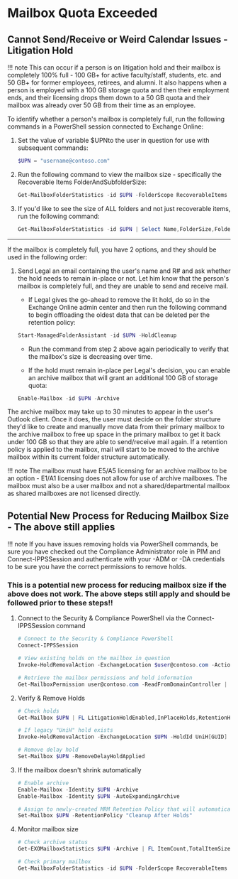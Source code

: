 # Mailbox Quota Exceeded

## Cannot Send/Receive or Weird Calendar Issues - Litigation Hold

!!! note
    This can occur if a person is on litigation hold and their mailbox is completely 100% full - 100 GB+ for active faculty/staff, students, etc. and 50 GB+ for former employees, retirees, and alumni. It also happens when a person is employed with a 100 GB storage quota and then their employment ends, and their licensing drops them down to a 50 GB quota and their mailbox was already over 50 GB from their time as an employee.

To identify whether a person's mailbox is completely full, run the following commands in a PowerShell session connected to Exchange Online:

1. Set the value of variable $UPNto the user in question for use with subsequent commands:

    ```powershell
    $UPN = "username@contoso.com"
    ```

2. Run the following command to view the mailbox size - specifically the Recoverable Items FolderAndSubfolderSize:

    ```powershell
    Get-MailboxFolderStatistics -id $UPN -FolderScope RecoverableItems | Select Name,FolderSize,FolderAndSubfolderSize
    ```

3. If you'd like to see the size of ALL folders and not just recoverable items, run the following command:

    ```powershell
    Get-MailboxFolderStatistics -id $UPN | Select Name,FolderSize,FolderAndSubfolderSize
    ```

___

If the mailbox is completely full, you have 2 options, and they should be used in the following order:

1. Send Legal an email containing the user's name and R# and ask whether the hold needs to remain in-place or not. Let him know that the person's mailbox is completely full, and they are unable to send and receive mail.
    - If Legal gives the go-ahead to remove the lit hold, do so in the Exchange Online admin center and then run the following command to begin offloading the oldest data that can be deleted per the retention policy:

    ```powershell
    Start-ManagedFolderAssistant -id $UPN -HoldCleanup
    ```

    - Run the command from step 2 above again periodically to verify that the mailbox's size is decreasing over time.

    - If the hold must remain in-place per Legal's decision, you can enable an archive mailbox that will grant an additional 100 GB of storage quota:

    ```powershell
    Enable-Mailbox -id $UPN -Archive
    ```

The archive mailbox may take up to 30 minutes to appear in the user's Outlook client. Once it does, the user must decide on the folder structure they'd like to create and manually move data from their primary mailbox to the archive mailbox to free up space in the primary mailbox to get it back under 100 GB so that they are able to send/receive mail again. If a retention policy is applied to the mailbox, mail will start to be moved to the archive mailbox within its current folder structure automatically.

!!! note 
    The mailbox must have E5/A5 licensing for an archive mailbox to be an option - E1/A1 licensing does not allow for use of archive mailboxes. The mailbox must also be a user mailbox and not a shared/departmental mailbox as shared mailboxes are not licensed directly.



## Potential New Process for Reducing Mailbox Size - The above still applies

!!! note
    If you have issues removing holds via PowerShell commands, be sure you have checked out the Compliance Administrator role in PIM and Connect-IPPSSession and authenticate with your -ADM or -DA credentials to be sure you have the correct permissions to remove holds.

### This is a potential new process for reducing mailbox size if the above does not work. The above steps still apply and should be followed prior to these steps!!

1. Connect to the Security & Compliance PowerShell via the Connect-IPPSSession command

    ```powershell
    # Connect to the Security & Compliance PowerShell
    Connect-IPPSSession

    # View existing holds on the mailbox in question
    Invoke-HoldRemovalAction -ExchangeLocation $user@contoso.com -Action GetHolds

    # Retrieve the mailbox permissions and hold information
    Get-MailboxPermission user@contoso.com -ReadFromDomainController | select -Last 1 | select LitigationHoldEnabled,InPlaceHoldsRaw
    ```

2. Verify & Remove Holds

    ```powershell
    # Check holds
    Get-Mailbox $UPN | FL LitigationHoldEnabled,InPlaceHolds,RetentionHoldEnabled,DelayHoldApplied

    # If legacy "UniH" hold exists
    Invoke-HoldRemovalAction -ExchangeLocation $UPN -HoldId UniH[GUID] -Action RemoveHold -Force

    # Remove delay hold
    Set-Mailbox $UPN -RemoveDelayHoldApplied
    ```

3. If the mailbox doesn't shrink automatically

    ```powershell
    # Enable archive
    Enable-Mailbox -Identity $UPN -Archive
    Enable-Mailbox -Identity $UPN -AutoExpandingArchive

    # Assign to newly-created MRM Retention Policy that will automatically move mail older than 5 years to the newly-provisioned archive mailbox
    Set-Mailbox $UPN -RetentionPolicy "Cleanup After Holds"
    ```

4. Monitor mailbox size

    ```powershell
    # Check archive status
    Get-EXOMailboxStatistics $UPN -Archive | FL ItemCount,TotalItemSize
    ```

    ```powershell
    # Check primary mailbox
    Get-MailboxFolderStatistics -id $UPN -FolderScope RecoverableItems | Select Name,FolderSize,FolderAndSubfolderSize
    ```
